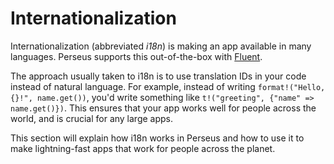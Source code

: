 # Internationalization

Internationalization (abbreviated *i18n*) is making an app available in many languages. Perseus supports this out-of-the-box with [Fluent](https://projectfluent.org).

The approach usually taken to i18n is to use translation IDs in your code instead of natural language. For example, instead of writing `format!("Hello, {}!", name.get())`, you'd write something like `t!("greeting", {"name" => name.get()})`. This ensures that your app works well for people across the world, and is crucial for any large apps.

This section will explain how i18n works in Perseus and how to use it to make lightning-fast apps that work for people across the planet.
